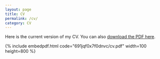 ```yaml
---
layout: page
title: CV
permalink: /cv/
category: CV
---
```


Here is the current version of my CV. You can also [download the PDF here](https://www.dropbox.com/s/691jqf0x7f0dnvc/cv.pdf).

{% include embedpdf.html code="691jqf0x7f0dnvc/cv.pdf" width=100 height=800 %}


